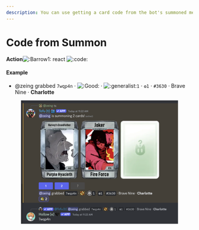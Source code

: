 ```yaml
---
description: You can use getting a card code from the bot's summoned message
---
```


# Code from Summon

**Action**![:Barrow1:](https://cdn.discordapp.com/emojis/1207283329859325952.gif?size=96\&quality=lossless) react <img src="https://cdn.discordapp.com/emojis/1244350927704686603.webp?size=96&#x26;quality=lossless" alt=":code:" data-size="line">

#### Example

* @zeing grabbed `7wqp4n` · <img src="https://cdn.discordapp.com/emojis/830383264216776726.webp?size=96&#x26;quality=lossless" alt=":Good:" data-size="line"> · <img src="https://cdn.discordapp.com/emojis/1015955886340055191.webp?size=96&#x26;quality=lossless" alt=":generalist:" data-size="line">`1` · `❂1` · `#3630` · Brave Nine · **Charlotte**

<figure><img src="../.gitbook/assets/image (4).png" alt=""><figcaption></figcaption></figure>
